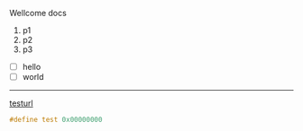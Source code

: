 Wellcome docs

1. p1
2. p2
3. p3

- [ ]  hello
- [ ]  world

---

[testurl](https://www.youtube.com/)

```cpp
#define test 0x00000000
```